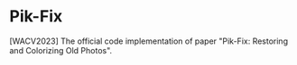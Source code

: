 # Pik-Fix
[WACV2023] The official code implementation of paper "Pik-Fix: Restoring and Colorizing Old Photos".
